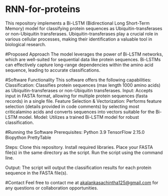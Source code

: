 # RNN-for-proteins
This repository implements a Bi-LSTM (Bidirectional Long Short-Term Memory) model for classifying protein sequences as Ubiquitin-transferases or non-Ubiquitin transferases. Ubiquitin-transferases play a crucial role in various cellular processes, making their identification a valuable tool in biological research.

#Proposed Approach
The model leverages the power of Bi-LSTM networks, which are well-suited for sequential data like protein sequences. Bi-LSTMs can effectively capture long-range dependencies within the amino acid sequence, leading to accurate classifications.

#Software Functionality
This software offers the following capabilities:
  Classification: Classifies protein sequences (max length 1000 amino acids) as Ubiquitin-transferases or non-Ubiquitin transferases.
  Input: Accepts input in FASTA format, allowing for multiple protein sequences (fasta records) in a single file.
  Feature Selection & Vectorization: Performs feature selection (details provided in code comments) by selecting most criticalamino acids and converts sequences      into vectors suitable for the Bi-LSTM model.
  Model: Utilizes a trained Bi-LSTM model for robust classification.

#Running the Software
Prerequisites:
  Python 3.9
  TensorFlow 2.15.0
  Biopython
  PrettyTable

Steps:
  Clone this repository.
  Install required libraries.
  Place your FASTA file(s) in the same directory as the script.
  Run the script using the command line.
  
Output:
  The script will output the classification results for each protein sequence in the FASTA file(s).
  
#Contact
Feel free to contact me at akalankasachintha125@gmail.com for any questions or collaboration opportunities.
